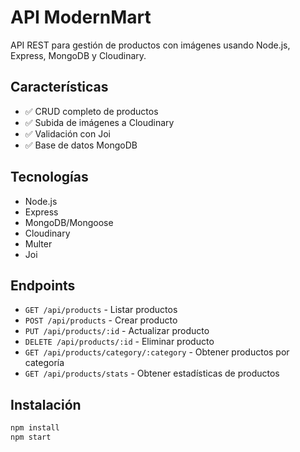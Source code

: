 # API ModernMart

API REST para gestión de productos con imágenes usando Node.js, Express, MongoDB y Cloudinary.

## Características
- ✅ CRUD completo de productos
- ✅ Subida de imágenes a Cloudinary
- ✅ Validación con Joi
- ✅ Base de datos MongoDB

## Tecnologías
- Node.js
- Express
- MongoDB/Mongoose
- Cloudinary
- Multer
- Joi

## Endpoints
- `GET /api/products` - Listar productos
- `POST /api/products` - Crear producto
- `PUT /api/products/:id` - Actualizar producto
- `DELETE /api/products/:id` - Eliminar producto
- `GET /api/products/category/:category` - Obtener productos por categoría
- `GET /api/products/stats` - Obtener estadísticas de productos

## Instalación
```bash
npm install
npm start